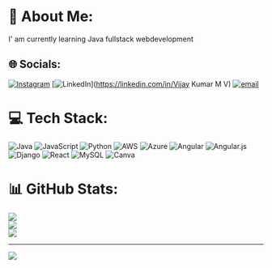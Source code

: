 # 💫 About Me:
I' am currently learning Java fullstack webdevelopment


## 🌐 Socials:
[![Instagram](https://img.shields.io/badge/Instagram-%23E4405F.svg?logo=Instagram&logoColor=white)](https://instagram.com/vijayy__0507) [![LinkedIn](https://img.shields.io/badge/LinkedIn-%230077B5.svg?logo=linkedin&logoColor=white)](https://linkedin.com/in/Vijay Kumar M V) [![email](https://img.shields.io/badge/Email-D14836?logo=gmail&logoColor=white)](mailto:vijayvijaykumarmv90@gmail.com) 

# 💻 Tech Stack:
![Java](https://img.shields.io/badge/java-%23ED8B00.svg?style=for-the-badge&logo=openjdk&logoColor=white) ![JavaScript](https://img.shields.io/badge/javascript-%23323330.svg?style=for-the-badge&logo=javascript&logoColor=%23F7DF1E) ![Python](https://img.shields.io/badge/python-3670A0?style=for-the-badge&logo=python&logoColor=ffdd54) ![AWS](https://img.shields.io/badge/AWS-%23FF9900.svg?style=for-the-badge&logo=amazon-aws&logoColor=white) ![Azure](https://img.shields.io/badge/azure-%230072C6.svg?style=for-the-badge&logo=microsoftazure&logoColor=white) ![Angular](https://img.shields.io/badge/angular-%23DD0031.svg?style=for-the-badge&logo=angular&logoColor=white) ![Angular.js](https://img.shields.io/badge/angular.js-%23E23237.svg?style=for-the-badge&logo=angularjs&logoColor=white) ![Django](https://img.shields.io/badge/django-%23092E20.svg?style=for-the-badge&logo=django&logoColor=white) ![React](https://img.shields.io/badge/react-%2320232a.svg?style=for-the-badge&logo=react&logoColor=%2361DAFB) ![MySQL](https://img.shields.io/badge/mysql-4479A1.svg?style=for-the-badge&logo=mysql&logoColor=white) ![Canva](https://img.shields.io/badge/Canva-%2300C4CC.svg?style=for-the-badge&logo=Canva&logoColor=white)
# 📊 GitHub Stats:
![](https://github-readme-stats.vercel.app/api?username=Vijay-Kumar90&theme=transparent&hide_border=true&include_all_commits=true&count_private=false)<br/>
![](https://nirzak-streak-stats.vercel.app/?user=Vijay-Kumar90&theme=transparent&hide_border=true)<br/>
![](https://github-readme-stats.vercel.app/api/top-langs/?username=Vijay-Kumar90&theme=transparent&hide_border=true&include_all_commits=true&count_private=false&layout=compact)

---
[![](https://visitcount.itsvg.in/api?id=Vijay-Kumar90&icon=0&color=0)](https://visitcount.itsvg.in)

<!-- Proudly created with GPRM ( https://gprm.itsvg.in ) -->

